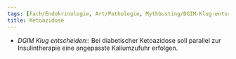```yaml
---
tags: [Fach/Endokrinologie, Art/Pathologie, Mythbusting/DGIM-Klug-entscheiden]
title: Ketoazidose
---
```

- *DGIM Klug entscheiden*:: Bei diabetischer Ketoazidose soll parallel zur Insulintherapie eine angepasste Kaliumzufuhr erfolgen.
